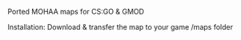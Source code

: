Ported MOHAA maps for CS:GO & GMOD

Installation: Download & transfer the map to your game /maps folder
